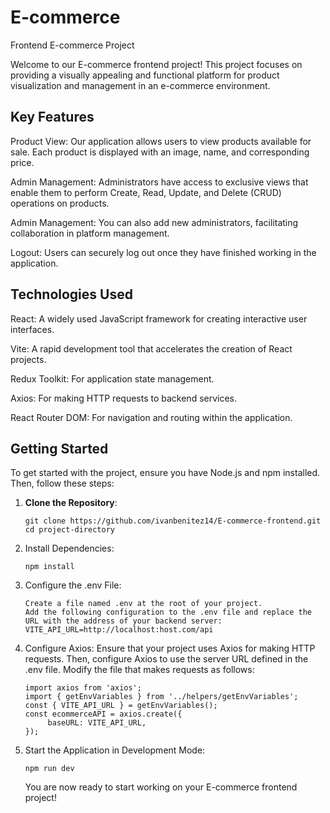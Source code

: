 # E-commerce

Frontend E-commerce Project

Welcome to our E-commerce frontend project! This project focuses on providing a visually appealing and functional platform for product visualization and management in an e-commerce environment.

## Key Features
Product View: Our application allows users to view products available for sale. Each product is displayed with an image, name, and corresponding price.

Admin Management: Administrators have access to exclusive views that enable them to perform Create, Read, Update, and Delete (CRUD) operations on products.

Admin Management: You can also add new administrators, facilitating collaboration in platform management.

Logout: Users can securely log out once they have finished working in the application.

## Technologies Used
React: A widely used JavaScript framework for creating interactive user interfaces.

Vite: A rapid development tool that accelerates the creation of React projects.

Redux Toolkit: For application state management.

Axios: For making HTTP requests to backend services.

React Router DOM: For navigation and routing within the application.

## Getting Started
To get started with the project, ensure you have Node.js and npm installed. Then, follow these steps:

1. **Clone the Repository**:
   ```
   git clone https://github.com/ivanbenitez14/E-commerce-frontend.git
   cd project-directory
2. Install Dependencies:
   ```
   npm install
4. Configure the .env File:
   ```
   Create a file named .env at the root of your project.
   Add the following configuration to the .env file and replace the URL with the address of your backend server:
   VITE_API_URL=http://localhost:host.com/api
6. Configure Axios:
   Ensure that your project uses Axios for making HTTP requests.
   Then, configure Axios to use the server URL defined in the .env file. Modify the file that makes requests as follows:
   ```
   import axios from 'axios';
   import { getEnvVariables } from '../helpers/getEnvVariables';
   const { VITE_API_URL } = getEnvVariables();
   const ecommerceAPI = axios.create({
        baseURL: VITE_API_URL,
   });
7. Start the Application in Development Mode:
   ```
   npm run dev
   ```
   You are now ready to start working on your E-commerce frontend project!
